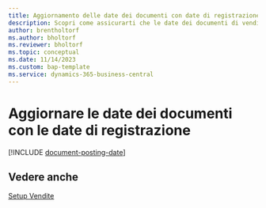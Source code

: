 ```yaml
---
title: Aggiornamento delle date dei documenti con date di registrazione
description: Scopri come assicurarti che le date dei documenti di vendita e di acquisto corrispondano alle date di registrazione.
author: brentholtorf
ms.author: bholtorf
ms.reviewer: bholtorf
ms.topic: conceptual
ms.date: 11/14/2023
ms.custom: bap-template
ms.service: dynamics-365-business-central
---
```

# Aggiornare le date dei documenti con le date di registrazione

[!INCLUDE [document-posting-date](includes/document-posting-date.md)]

## Vedere anche

[Setup Vendite](sales-setup-sales.md)